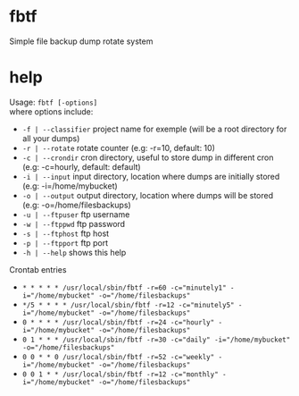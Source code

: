 # fbtf
Simple file backup dump rotate system

# help
Usage: `fbtf [-options]`<br />
where options include:
-	`-f | --classifier`		project name for exemple (will be a root directory for all your dumps)
-	`-r | --rotate`		rotate counter (e.g: -r=10, default: 10)
-	`-c | --crondir`		cron directory, useful to store dump in different cron (e.g: -c=hourly, default: default)
-	`-i | --input`		input directory, location where dumps are initially stored (e.g: -i=/home/mybucket)
-	`-o | --output`		output directory, location where dumps will be stored (e.g: -o=/home/filesbackups)
-	`-u | --ftpuser`		ftp username
-	`-w | --ftppwd`		ftp password
-	`-s | --ftphost`		ftp host
-	`-p | --ftpport`		ftp port
-	`-h | --help`		shows this help

Crontab entries
- `* * * * * /usr/local/sbin/fbtf -r=60 -c="minutely1" -i="/home/mybucket" -o="/home/filesbackups"`
- `*/5 * * * * /usr/local/sbin/fbtf -r=12 -c="minutely5" -i="/home/mybucket" -o="/home/filesbackups"`
- `0 * * * * /usr/local/sbin/fbtf -r=24 -c="hourly" -i="/home/mybucket" -o="/home/filesbackups"`
- `0 1 * * * /usr/local/sbin/fbtf -r=30 -c="daily" -i="/home/mybucket" -o="/home/filesbackups"`
- `0 0 * * 0 /usr/local/sbin/fbtf -r=52 -c="weekly" -i="/home/mybucket" -o="/home/filesbackups"`
- `0 0 1 * * /usr/local/sbin/fbtf -r=12 -c="monthly" -i="/home/mybucket" -o="/home/filesbackups"`
